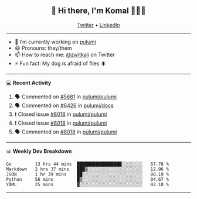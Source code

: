 <h2 align="center"> 👋 Hi there, I'm Komal 🧑🏾‍💻 </h2>
<p align="center">
    <a href="https://twitter.com/zwitkali">Twitter</a> •
    <a href="https://www.linkedin.com/in/komal-ali/">LinkedIn</a>
</p>

--------

- 🔭 I’m currently working on [pulumi](https://github.com/pulumi/pulumi)
- 😄 Pronouns: they/them
- 📫 How to reach me: [@zwitkali](https://twitter.com/zwitkali) on Twitter
- ⚡ Fun fact: My dog is afraid of flies 🪰

--------
💻 **Recent Activity**

<!--START_SECTION:activity-->
1. 🗣 Commented on [#5681](https://github.com/pulumi/pulumi/issues/5681) in [pulumi/pulumi](https://github.com/pulumi/pulumi)
2. 🗣 Commented on [#6426](https://github.com/pulumi/docs/issues/6426) in [pulumi/docs](https://github.com/pulumi/docs)
3. ❗️ Closed issue [#8018](https://github.com/pulumi/pulumi/issues/8018) in [pulumi/pulumi](https://github.com/pulumi/pulumi)
4. ❗️ Closed issue [#8018](https://github.com/pulumi/pulumi/issues/8018) in [pulumi/pulumi](https://github.com/pulumi/pulumi)
5. 🗣 Commented on [#8018](https://github.com/pulumi/pulumi/issues/8018) in [pulumi/pulumi](https://github.com/pulumi/pulumi)
<!--END_SECTION:activity-->

--------

📊 **Weekly Dev Breakdown**
<!--START_SECTION:waka-->
```text
Go         13 hrs 44 mins  █████████████████░░░░░░░░   67.78 % 
Markdown   2 hrs 37 mins   ███▒░░░░░░░░░░░░░░░░░░░░░   12.96 % 
JSON       1 hr 39 mins    ██░░░░░░░░░░░░░░░░░░░░░░░   08.19 % 
Python     56 mins         █▒░░░░░░░░░░░░░░░░░░░░░░░   04.67 % 
YAML       25 mins         ▓░░░░░░░░░░░░░░░░░░░░░░░░   02.10 % 
```
<!--END_SECTION:waka-->

--------